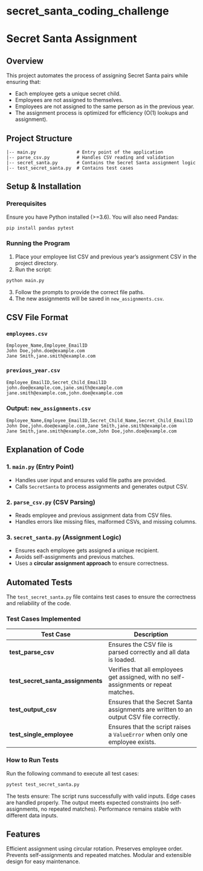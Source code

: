 # secret_santa_coding_challenge

# Secret Santa Assignment

## Overview
This project automates the process of assigning Secret Santa pairs while ensuring that:
- Each employee gets a unique secret child.
- Employees are not assigned to themselves.
- Employees are not assigned to the same person as in the previous year.
- The assignment process is optimized for efficiency (O(1) lookups and assignment).

## Project Structure
```
|-- main.py               # Entry point of the application
|-- parse_csv.py          # Handles CSV reading and validation
|-- secret_santa.py       # Contains the Secret Santa assignment logic
|-- test_secret_santa.py  # Contains test cases
```

## Setup & Installation
### Prerequisites
Ensure you have Python installed (>=3.6). You will also need Pandas:
```bash
pip install pandas pytest
```

### Running the Program
1. Place your employee list CSV and previous year’s assignment CSV in the project directory.
2. Run the script:
```bash
python main.py
```
3. Follow the prompts to provide the correct file paths.
4. The new assignments will be saved in `new_assignments.csv`.

## CSV File Format
### `employees.csv`
```
Employee_Name,Employee_EmailID
John Doe,john.doe@example.com
Jane Smith,jane.smith@example.com
```

### `previous_year.csv`
```
Employee_EmailID,Secret_Child_EmailID
john.doe@example.com,jane.smith@example.com
jane.smith@example.com,john.doe@example.com
```

### Output: `new_assignments.csv`
```
Employee_Name,Employee_EmailID,Secret_Child_Name,Secret_Child_EmailID
John Doe,john.doe@example.com,Jane Smith,jane.smith@example.com
Jane Smith,jane.smith@example.com,John Doe,john.doe@example.com
```
## Explanation of Code
### **1. `main.py` (Entry Point)**
- Handles user input and ensures valid file paths are provided.
- Calls `SecretSanta` to process assignments and generates output CSV.

### **2. `parse_csv.py` (CSV Parsing)**
- Reads employee and previous assignment data from CSV files.
- Handles errors like missing files, malformed CSVs, and missing columns.

### **3. `secret_santa.py` (Assignment Logic)**
- Ensures each employee gets assigned a unique recipient.
- Avoids self-assignments and previous matches.
- Uses a **circular assignment approach** to ensure correctness.

## Automated Tests
The `test_secret_santa.py` file contains test cases to ensure the correctness and reliability of the code.

### **Test Cases Implemented**

| Test Case | Description |
|-----------|-------------|
| **test_parse_csv** | Ensures the CSV file is parsed correctly and all data is loaded. |
| **test_secret_santa_assignments** | Verifies that all employees get assigned, with no self-assignments or repeat matches. |
| **test_output_csv** | Ensures that the Secret Santa assignments are written to an output CSV file correctly. |
| **test_single_employee** | Ensures that the script raises a `ValueError` when only one employee exists. |

### **How to Run Tests**
Run the following command to execute all test cases:
```bash
pytest test_secret_santa.py
```

The tests ensure:
 The script runs successfully with valid inputs.
 Edge cases are handled properly.
 The output meets expected constraints (no self-assignments, no repeated matches).
Performance remains stable with different data inputs.

## Features
Efficient assignment using circular rotation.
Preserves employee order.
Prevents self-assignments and repeated matches.
Modular and extensible design for easy maintenance.



